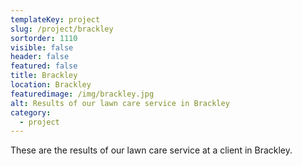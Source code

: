 ```yaml
---
templateKey: project
slug: /project/brackley
sortorder: 1110
visible: false
header: false
featured: false
title: Brackley
location: Brackley
featuredimage: /img/brackley.jpg
alt: Results of our lawn care service in Brackley
category:
  - project
---
```

These are the results of our lawn care service at a client in Brackley.


